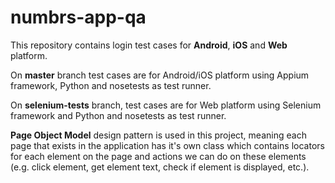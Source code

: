 # numbrs-app-qa


This repository contains login test cases for __Android__, __iOS__ and __Web__ platform.

On **master** branch test cases are for Android/iOS platform using Appium framework, Python and nosetests as test runner.

On **selenium-tests** branch, test cases are for Web platform using Selenium framework and Python and nosetests as test runner.

__Page Object Model__ design pattern is used in this project, meaning each page that exists in the application has it's own class which contains locators for each element on the page and actions we can do on these elements (e.g. click element, get element text, check if element is displayed, etc.). 
